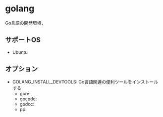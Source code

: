 golang
==========

Go言語の開発環境．

## サポートOS

- Ubuntu

## オプション

- GOLANG_INSTALL_DEVTOOLS: Go言語関連の便利ツールをインストールする
  - gore:
  - gocode:
  - godoc:
  - pp:
